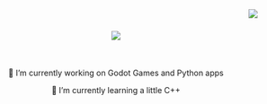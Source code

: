 <img align="right" src="https://visitor-badge.laobi.icu/badge?page_id=RaynorDev.RaynorDev" />

<h1 align="center">
    <img src="https://readme-typing-svg.herokuapp.com/?font=Righteous&size=35&center=true&vCenter=true&width=500&height=70&duration=4000&lines=Hi+There!+👋;+I'm+Raynor+Seitz!;" />
</h1>
<br/>

<div align="center">
 
 🔭 I’m currently working on Godot Games and Python apps
 
 🌱 I’m currently learning a little C++

 </div>

<br/>

